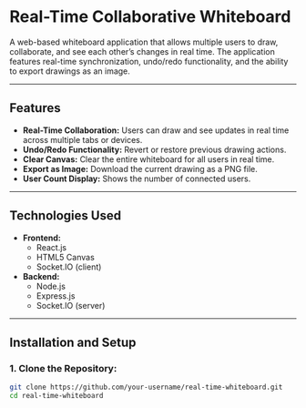 # **Real-Time Collaborative Whiteboard**

A web-based whiteboard application that allows multiple users to draw, collaborate, and see each other’s changes in real time. The application features real-time synchronization, undo/redo functionality, and the ability to export drawings as an image.

---

## **Features**

- **Real-Time Collaboration:** Users can draw and see updates in real time across multiple tabs or devices.
- **Undo/Redo Functionality:** Revert or restore previous drawing actions.
- **Clear Canvas:** Clear the entire whiteboard for all users in real time.
- **Export as Image:** Download the current drawing as a PNG file.
- **User Count Display:** Shows the number of connected users.

---

## **Technologies Used**

- **Frontend:**
  - React.js
  - HTML5 Canvas
  - Socket.IO (client)
- **Backend:**
  - Node.js
  - Express.js
  - Socket.IO (server)

---

## **Installation and Setup**

### **1. Clone the Repository:**
```bash
git clone https://github.com/your-username/real-time-whiteboard.git
cd real-time-whiteboard

